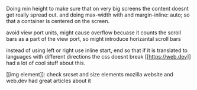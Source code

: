 Doing min height to make sure that on very big screens the content doesnt get really spread out.
and doing max-width with and margin-inline: auto; so that a container is centered on the screen.

avoid view port units, might cause overflow becuase it counts the scroll bars as a part of the view port, so might introduce horizantal scroll bars


instead of using left or right use inline start, end so that if it is translated to languages with different directions the css doesnt break [[https://web.dev]] had a lot of cool stuff about this.

[[img element]]: check srcset and size elements mozilla website and web.dev had great articles about it